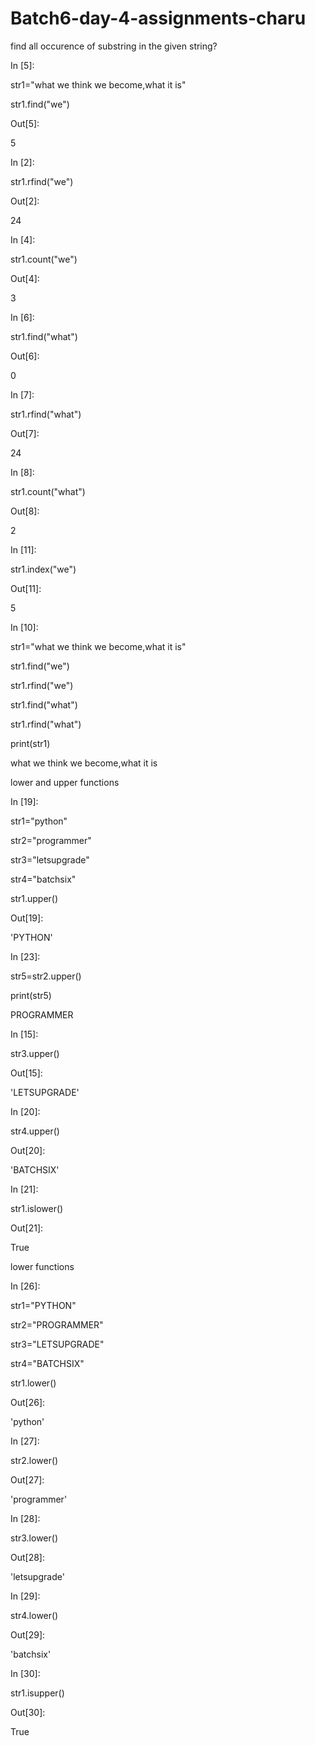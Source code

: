 # Batch6-day-4-assignments-charu
find all occurence of substring in the given string?

In [5]:

str1="what we think we become,what it is"

str1.find("we")

Out[5]:

5

In [2]:

str1.rfind("we")

Out[2]:

24

In [4]:

str1.count("we")

Out[4]:

3

In [6]:

str1.find("what")

Out[6]:

0

In [7]:

str1.rfind("what")

Out[7]:

24

In [8]:

str1.count("what")

Out[8]:

2

In [11]:

str1.index("we")

Out[11]:

5

In [10]:

str1="what we think we become,what it is"

str1.find("we")

str1.rfind("we")

str1.find("what")

str1.rfind("what")

print(str1)

what we think we become,what it is

lower and upper functions

In [19]:

str1="python"

str2="programmer"

str3="letsupgrade"

str4="batchsix"

str1.upper()

Out[19]:

'PYTHON'

In [23]:

str5=str2.upper()

print(str5)

PROGRAMMER

In [15]:

str3.upper()

Out[15]:

'LETSUPGRADE'

In [20]:

str4.upper()

Out[20]:

'BATCHSIX'

In [21]:

str1.islower()

Out[21]:

True

lower functions

In [26]:

str1="PYTHON"

str2="PROGRAMMER"

str3="LETSUPGRADE"

str4="BATCHSIX"

str1.lower()

Out[26]:

'python'

In [27]:

str2.lower()

Out[27]:

'programmer'

In [28]:

str3.lower()

Out[28]:

'letsupgrade'

In [29]:

str4.lower()

Out[29]:

'batchsix'

In [30]:

str1.isupper()

Out[30]:

True

